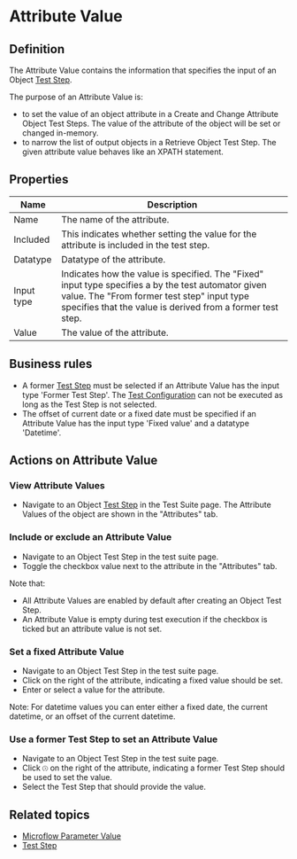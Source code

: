 # Attribute Value

## Definition

The Attribute Value contains the information that specifies the input of an Object [Test Step](test-step).

The purpose of an Attribute Value is:
- to set the value of an object attribute in a Create and Change Attribute Object Test Steps. The value of the attribute of the object will be set or changed in-memory.
- to narrow the list of output objects in a Retrieve Object Test Step. The given attribute value behaves like an XPATH statement.

## Properties
| Name | Description |
| ----------- | ----------- |
| Name | The name of the attribute. |
| Included | This indicates whether setting the value for the attribute is included in the test step. |
| Datatype | Datatype of the attribute. |
| Input type | Indicates how the value is specified. The "Fixed" input type specifies a by the test automator given value. The "From former test step" input type specifies that the value is derived from a former test step. |
| Value | The value of the attribute. |

## Business rules

- A former [Test Step](test-step) must be selected if an Attribute Value has the input type 'Former Test Step'. The [Test Configuration](test-configuration) can not be executed as long as the Test Step is not selected. 
- The offset of current date or a fixed date must be specified if an Attribute Value has the input type 'Fixed value' and a datatype 'Datetime'.

## Actions on Attribute Value

### View Attribute Values
- Navigate to an Object [Test Step](test-step) in the Test Suite page. The Attribute Values of the object are shown in the "Attributes" tab.

### Include or exclude an Attribute Value
- Navigate to an Object Test Step in the test suite page.
- Toggle the checkbox value next to the attribute in the "Attributes" tab.

Note that: 
- All Attribute Values are enabled by default after creating an Object Test Step.
- An Attribute Value is empty during test execution if the checkbox is ticked but an attribute value is not set.

### Set a fixed Attribute Value 
- Navigate to an Object Test Step in the test suite page.
- Click <i class="fas fa-keyboard"></i> on the right of the attribute, indicating a fixed value should be set.
- Enter or select a value for the attribute.

Note: For datetime values you can enter either a fixed date, the current datetime, or an offset of the current datetime.

### Use a former Test Step to set an Attribute Value
- Navigate to an Object Test Step in the test suite page.
- Click <svg role="img" viewBox="0 0 512 512" width="2%" height="2%" xmlns="http://www.w3.org/2000/svg"><path fill="currentColor" d="M235.3 132.7c-6.25-6.25-16.38-6.25-22.62 0s-6.25 16.38 0 22.62L313.4 256l-100.7 100.7c-6.25 6.25-6.25 16.38 0 22.62s16.38 6.25 22.62 0l112-112C350.4 264.2 352 260.1 352 256s-1.562-8.188-4.688-11.31L235.3 132.7zM256 0C114.6 0 0 114.6 0 256s114.6 256 256 256s256-114.6 256-256S397.4 0 256 0zM256 480c-123.5 0-224-100.5-224-224s100.5-224 224-224s224 100.5 224 224S379.5 480 256 480z" class=""></path></svg> on the right of the attribute, indicating a former Test Step should be used to set the value.
- Select the Test Step that should provide the value.

## Related topics
- [Microflow Parameter Value](microflow-parameter-value)
- [Test Step](test-step)
